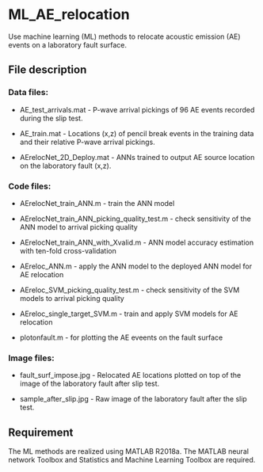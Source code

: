 # ML_AE_relocation
Use machine learning (ML) methods to relocate acoustic emission (AE) events on a laboratory fault surface.

## File description

### Data files:

* AE_test_arrivals.mat - P-wave arrival pickings of 96 AE events recorded during the slip test.

* AE_train.mat - Locations (x,z) of pencil break events in the training data and their relative P-wave arrival pickings.

* AErelocNet_2D_Deploy.mat - ANNs trained to output AE source location on the laboratory fault (x,z).

### Code files:
* AErelocNet_train_ANN.m	- train the ANN model

* AErelocNet_train_ANN_picking_quality_test.m - check sensitivity of the ANN model to arrival picking quality

* AErelocNet_train_ANN_with_Xvalid.m  - ANN model accuracy estimation with ten-fold cross-validation

* AEreloc_ANN.m	- apply the ANN model to the deployed ANN model for AE relocation

* AEreloc_SVM_picking_quality_test.m	- check sensitivity of the SVM models to arrival picking quality

* AEreloc_single_target_SVM.m	- train and apply SVM models for AE relocation

* plotonfault.m - for plotting the AE eveents on the fault surface

### Image files:

* fault_surf_impose.jpg - Relocated AE locations plotted  on top of the image of the laboratory fault after slip test.

* sample_after_slip.jpg - Raw image of the laboratory fault after the slip test.

## Requirement

The ML methods are realized using MATLAB R2018a. The MATLAB neural network Toolbox and Statistics and Machine Learning Toolbox are required.
